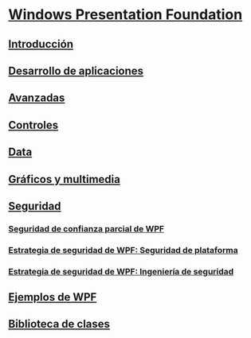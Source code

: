 # [Windows Presentation Foundation](index.md)
## [Introducción](getting-started/)
## [Desarrollo de aplicaciones](app-development/)
## [Avanzadas](advanced/)
## [Controles](controls/)
## [Data](data/)
## [Gráficos y multimedia](graphics-multimedia/)
## [Seguridad](security-wpf.md)
### [Seguridad de confianza parcial de WPF](wpf-partial-trust-security.md)
### [Estrategia de seguridad de WPF: Seguridad de plataforma](wpf-security-strategy-platform-security.md)
### [Estrategia de seguridad de WPF: Ingeniería de seguridad](wpf-security-strategy-security-engineering.md)
## [Ejemplos de WPF](wpf-samples.md)
## [Biblioteca de clases](class-library-wpf.md)
